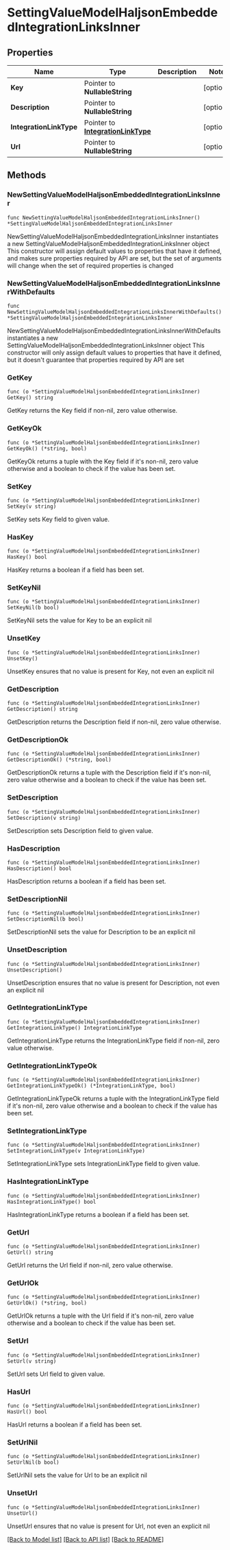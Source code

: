 # SettingValueModelHaljsonEmbeddedIntegrationLinksInner

## Properties

Name | Type | Description | Notes
------------ | ------------- | ------------- | -------------
**Key** | Pointer to **NullableString** |  | [optional] 
**Description** | Pointer to **NullableString** |  | [optional] 
**IntegrationLinkType** | Pointer to [**IntegrationLinkType**](IntegrationLinkType.md) |  | [optional] 
**Url** | Pointer to **NullableString** |  | [optional] 

## Methods

### NewSettingValueModelHaljsonEmbeddedIntegrationLinksInner

`func NewSettingValueModelHaljsonEmbeddedIntegrationLinksInner() *SettingValueModelHaljsonEmbeddedIntegrationLinksInner`

NewSettingValueModelHaljsonEmbeddedIntegrationLinksInner instantiates a new SettingValueModelHaljsonEmbeddedIntegrationLinksInner object
This constructor will assign default values to properties that have it defined,
and makes sure properties required by API are set, but the set of arguments
will change when the set of required properties is changed

### NewSettingValueModelHaljsonEmbeddedIntegrationLinksInnerWithDefaults

`func NewSettingValueModelHaljsonEmbeddedIntegrationLinksInnerWithDefaults() *SettingValueModelHaljsonEmbeddedIntegrationLinksInner`

NewSettingValueModelHaljsonEmbeddedIntegrationLinksInnerWithDefaults instantiates a new SettingValueModelHaljsonEmbeddedIntegrationLinksInner object
This constructor will only assign default values to properties that have it defined,
but it doesn't guarantee that properties required by API are set

### GetKey

`func (o *SettingValueModelHaljsonEmbeddedIntegrationLinksInner) GetKey() string`

GetKey returns the Key field if non-nil, zero value otherwise.

### GetKeyOk

`func (o *SettingValueModelHaljsonEmbeddedIntegrationLinksInner) GetKeyOk() (*string, bool)`

GetKeyOk returns a tuple with the Key field if it's non-nil, zero value otherwise
and a boolean to check if the value has been set.

### SetKey

`func (o *SettingValueModelHaljsonEmbeddedIntegrationLinksInner) SetKey(v string)`

SetKey sets Key field to given value.

### HasKey

`func (o *SettingValueModelHaljsonEmbeddedIntegrationLinksInner) HasKey() bool`

HasKey returns a boolean if a field has been set.

### SetKeyNil

`func (o *SettingValueModelHaljsonEmbeddedIntegrationLinksInner) SetKeyNil(b bool)`

 SetKeyNil sets the value for Key to be an explicit nil

### UnsetKey
`func (o *SettingValueModelHaljsonEmbeddedIntegrationLinksInner) UnsetKey()`

UnsetKey ensures that no value is present for Key, not even an explicit nil
### GetDescription

`func (o *SettingValueModelHaljsonEmbeddedIntegrationLinksInner) GetDescription() string`

GetDescription returns the Description field if non-nil, zero value otherwise.

### GetDescriptionOk

`func (o *SettingValueModelHaljsonEmbeddedIntegrationLinksInner) GetDescriptionOk() (*string, bool)`

GetDescriptionOk returns a tuple with the Description field if it's non-nil, zero value otherwise
and a boolean to check if the value has been set.

### SetDescription

`func (o *SettingValueModelHaljsonEmbeddedIntegrationLinksInner) SetDescription(v string)`

SetDescription sets Description field to given value.

### HasDescription

`func (o *SettingValueModelHaljsonEmbeddedIntegrationLinksInner) HasDescription() bool`

HasDescription returns a boolean if a field has been set.

### SetDescriptionNil

`func (o *SettingValueModelHaljsonEmbeddedIntegrationLinksInner) SetDescriptionNil(b bool)`

 SetDescriptionNil sets the value for Description to be an explicit nil

### UnsetDescription
`func (o *SettingValueModelHaljsonEmbeddedIntegrationLinksInner) UnsetDescription()`

UnsetDescription ensures that no value is present for Description, not even an explicit nil
### GetIntegrationLinkType

`func (o *SettingValueModelHaljsonEmbeddedIntegrationLinksInner) GetIntegrationLinkType() IntegrationLinkType`

GetIntegrationLinkType returns the IntegrationLinkType field if non-nil, zero value otherwise.

### GetIntegrationLinkTypeOk

`func (o *SettingValueModelHaljsonEmbeddedIntegrationLinksInner) GetIntegrationLinkTypeOk() (*IntegrationLinkType, bool)`

GetIntegrationLinkTypeOk returns a tuple with the IntegrationLinkType field if it's non-nil, zero value otherwise
and a boolean to check if the value has been set.

### SetIntegrationLinkType

`func (o *SettingValueModelHaljsonEmbeddedIntegrationLinksInner) SetIntegrationLinkType(v IntegrationLinkType)`

SetIntegrationLinkType sets IntegrationLinkType field to given value.

### HasIntegrationLinkType

`func (o *SettingValueModelHaljsonEmbeddedIntegrationLinksInner) HasIntegrationLinkType() bool`

HasIntegrationLinkType returns a boolean if a field has been set.

### GetUrl

`func (o *SettingValueModelHaljsonEmbeddedIntegrationLinksInner) GetUrl() string`

GetUrl returns the Url field if non-nil, zero value otherwise.

### GetUrlOk

`func (o *SettingValueModelHaljsonEmbeddedIntegrationLinksInner) GetUrlOk() (*string, bool)`

GetUrlOk returns a tuple with the Url field if it's non-nil, zero value otherwise
and a boolean to check if the value has been set.

### SetUrl

`func (o *SettingValueModelHaljsonEmbeddedIntegrationLinksInner) SetUrl(v string)`

SetUrl sets Url field to given value.

### HasUrl

`func (o *SettingValueModelHaljsonEmbeddedIntegrationLinksInner) HasUrl() bool`

HasUrl returns a boolean if a field has been set.

### SetUrlNil

`func (o *SettingValueModelHaljsonEmbeddedIntegrationLinksInner) SetUrlNil(b bool)`

 SetUrlNil sets the value for Url to be an explicit nil

### UnsetUrl
`func (o *SettingValueModelHaljsonEmbeddedIntegrationLinksInner) UnsetUrl()`

UnsetUrl ensures that no value is present for Url, not even an explicit nil

[[Back to Model list]](../README.md#documentation-for-models) [[Back to API list]](../README.md#documentation-for-api-endpoints) [[Back to README]](../README.md)


